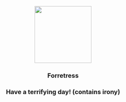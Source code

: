 <p align="center">
    <img src="https://raw.githubusercontent.com/PokeAPI/sprites/master/sprites/pokemon/205.png" width="150" height="150">
</p>
<h3 align="center"> <b>Forretress</b></h3>
<h3 align="center">Have a terrifying day! (contains irony)</h3>
